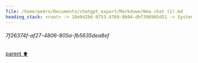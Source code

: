 ```yaml
---
file: /home/pedro/Documents/chatgpt_export/Markdown/New chat (1).md
heading_stack: <root> -> 18e042b6-0753-47b9-8b94-dbf396965d51 -> System -> 705df361-3567-44f4-ad9c-70bb5d82744c -> System -> aaa29996-ddf3-403a-a4bb-fdfc7ef52d1a -> User -> 29be782a-5014-4a86-af90-9005dfcedffd -> Assistant -> Naive Implementation -> LRU Cached Version -> 1b9602eb-4a57-4178-bdd7-e7b55fca4a3b -> Assistant -> 7a2ff30b-7f64-44c1-9cf3-ce1be5a8528d -> Tool -> da282554-170d-416f-9f9d-d980cbed2faa -> Assistant -> Tolerant LRU Cache Implementation -> b712a863-6a4b-4b23-85ee-109191da28fa -> Assistant -> 5663a5e3-9e34-4b5d-b20e-2a69ee6dcc7a -> Tool -> 0dfe1cb7-16b8-48fe-8058-9a3cd43dfeec -> Assistant -> Benchmarking -> 6a015b36-32b5-407d-b23e-1ca689cf3200 -> Assistant -> 84651923-f448-4370-8451-cabc45f4c360 -> Tool -> 6d250cf1-e160-4db9-a806-517164fd8aea -> Assistant -> 10182347-e97a-49d4-83de-865d8a7b8104 -> Assistant -> aaa2b100-8b2b-41ef-b5df-9c1650a616c3 -> User -> cadb7b51-0796-4d21-ad04-16485f480d89 -> Assistant -> f76e204c-48da-480e-b6a7-aea4f4479222 -> Tool -> 7f26374f-af27-4806-805a-fb5635dea8ef
---
```

###### 7f26374f-af27-4806-805a-fb5635dea8ef
[parent ⬆️](#f76e204c-48da-480e-b6a7-aea4f4479222)

